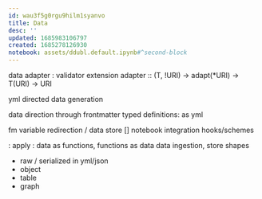 ```yaml
---
id: wau3f5g0rgu9hilm1syanvo
title: Data
desc: ''
updated: 1685983106797
created: 1685278126930
notebook: assets/ddubl.default.ipynb#^second-block
---
```


data adapter : validator extension
adapter :: (T<validator>, !URI) -> adapt(*URI) -> T(URI) -> URI

yml directed data generation

data direction through frontmatter
typed definitions:
as yml

fm variable redirection / data store
[] notebook integration
hooks/schemes

: apply : data as functions, functions as data
data ingestion, store shapes
  - raw / serialized in yml/json
  - object
  - table
  - graph
